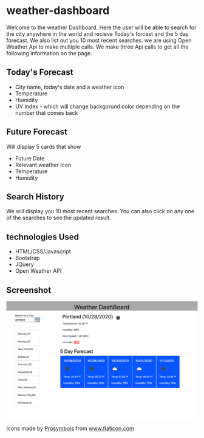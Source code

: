 # weather-dashboard

Welcome to the weather Dashboard. Here the user will be able to search for the city anywhere in the world and recieve Today's forcast and the 5 day forecast. We also list out you 10 most recent searches. we are using Open Weather Api to make multiple calls. We make three Api calls to get all the following information on the page. 

## Today's Forecast

<ul>
    <li>City name, today's date and a weather icon</li>
    <li>Temperature</li>
    <li>Humidity</li>
    <li>UV Index - which will change backgorund color depending on the number that comes back</li>
</ul>

## Future Forecast
Will display 5 cards that show 
<ul>
    <li>Future Date</li>
    <li>Relevant weather Icon </li>
    <li>Temperature</li>
    <li>Humidity</li>
</ul>

## Search History
We will display you 10 most recent searches. You can also click on any one of the searches to see the updated result. 

## technologies Used
<ul>
    <li>HTML/CSS/Javascript</li>
    <li>Bootstrap </li>
    <li>JQuery</li>
    <li>Open Weather API
    </li>
</ul>

## Screenshot
<img src="./assets/images/screenshot.png"/>

<p>Icons made by <a href="https://www.flaticon.com/authors/prosymbols" title="Prosymbols">Prosymbols</a> from <a href="https://www.flaticon.com/" title="Flaticon"> www.flaticon.com</a>

